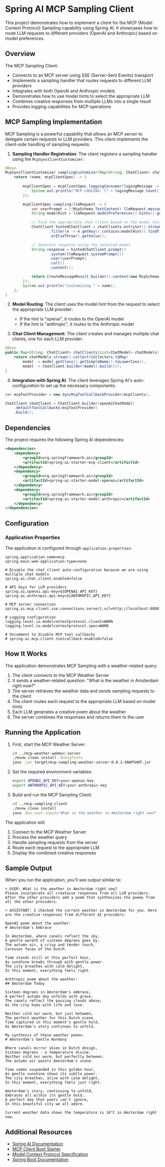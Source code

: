 # Spring AI MCP Sampling Client

This project demonstrates how to implement a client for the MCP (Model Context Protocol) Sampling capability using Spring AI. It showcases how to route LLM requests to different providers (OpenAI and Anthropic) based on model preferences.

## Overview

The MCP Sampling Client:
- Connects to an MCP server using SSE (Server-Sent Events) transport
- Implements a sampling handler that routes requests to different LLM providers
- Integrates with both OpenAI and Anthropic models
- Demonstrates how to use model hints to select the appropriate LLM
- Combines creative responses from multiple LLMs into a single result
- Provides logging capabilities for MCP operations

## MCP Sampling Implementation

MCP Sampling is a powerful capability that allows an MCP server to delegate certain requests to LLM providers. This client implements the client-side handling of sampling requests:

1. **Sampling Handler Registration**: The client registers a sampling handler using the `McpSyncClientCustomizer`:

```java
@Bean
McpSyncClientCustomizer samplingCustomizer(Map<String, ChatClient> chatClients) {
    return (name, mcpClientSpec) -> {
        
        mcpClientSpec = mcpClientSpec.loggingConsumer(logingMessage -> {            
            System.out.println("MCP LOGGING: [" + logingMessage.level() + "] " + logingMessage.data());            
        });

        mcpClientSpec.sampling(llmRequest -> {
            var userPrompt = ((McpSchema.TextContent) llmRequest.messages().get(0).content()).text();
            String modelHint = llmRequest.modelPreferences().hints().get(0).name();

            // Find the appropriate chat client based on the model hint
            ChatClient hintedChatClient = chatClients.entrySet().stream()
                    .filter(e -> e.getKey().contains(modelHint)).findFirst()
                    .orElseThrow().getValue();

            // Generate response using the selected model
            String response = hintedChatClient.prompt()
                    .system(llmRequest.systemPrompt())
                    .user(userPrompt)
                    .call()
                    .content();

            return CreateMessageResult.builder().content(new McpSchema.TextContent(response)).build();
        });
        System.out.println("Customizing " + name);
    };
}
```

2. **Model Routing**: The client uses the model hint from the request to select the appropriate LLM provider:
   - If the hint is "openai", it routes to the OpenAI model
   - If the hint is "anthropic", it routes to the Anthropic model

3. **Chat Client Management**: The client creates and manages multiple chat clients, one for each LLM provider:

```java
@Bean
public Map<String, ChatClient> chatClients(List<ChatModel> chatModels) {
    return chatModels.stream().collect(Collectors.toMap(
        model -> model.getClass().getSimpleName().toLowerCase(),
        model -> ChatClient.builder(model).build()));
}
```

4. **Integration with Spring AI**: The client leverages Spring AI's auto-configuration to set up the necessary components:

```java
var mcpToolProvider = new SyncMcpToolCallbackProvider(mcpClients);

ChatClient chatClient = ChatClient.builder(openAiChatModel)
    .defaultToolCallbacks(mcpToolProvider)
    .build();
```

## Dependencies

The project requires the following Spring AI dependencies:

```xml
<dependencies>
    <dependency>
        <groupId>org.springframework.ai</groupId>
        <artifactId>spring-ai-starter-mcp-client</artifactId>
    </dependency>
    <dependency>
        <groupId>org.springframework.ai</groupId>
        <artifactId>spring-ai-starter-model-openai</artifactId>
    </dependency>
    <dependency>
        <groupId>org.springframework.ai</groupId>
        <artifactId>spring-ai-starter-model-anthropic</artifactId>
    </dependency>
</dependencies>
```

## Configuration

### Application Properties

The application is configured through `application.properties`:

```properties
spring.application.name=mcp
spring.main.web-application-type=none

# Disable the chat client auto-configuration because we are using multiple chat models
spring.ai.chat.client.enabled=false

# API keys for LLM providers
spring.ai.openai.api-key=${OPENAI_API_KEY}
spring.ai.anthropic.api-key=${ANTHROPIC_API_KEY}

# MCP server connection
spring.ai.mcp.client.sse.connections.server1.url=http://localhost:8080

# Logging configuration
logging.level.io.modelcontextprotocol.client=WARN
logging.level.io.modelcontextprotocol.spec=WARN

# Uncomment to disable MCP tool callbacks
# spring.ai.mcp.client.toolcallback.enabled=false
```

## How It Works

The application demonstrates MCP Sampling with a weather-related query:

1. The client connects to the MCP Weather Server
2. It sends a weather-related question: "What is the weather in Amsterdam right now?"
3. The server retrieves the weather data and sends sampling requests to the client
4. The client routes each request to the appropriate LLM based on model hints
5. Each LLM generates a creative poem about the weather
6. The server combines the responses and returns them to the user

## Running the Application

1. First, start the MCP Weather Server:
   ```bash
   cd ../mcp-weather-webmvc-server
   ./mvnw clean install -DskipTests
   java -jar target/mcp-sampling-weather-server-0.0.1-SNAPSHOT.jar
   ```

2. Set the required environment variables:
   ```bash
   export OPENAI_API_KEY=your-openai-key
   export ANTHROPIC_API_KEY=your-anthropic-key
   ```

3. Build and run the MCP Sampling Client:
   ```bash
   cd ../mcp-sampling-client
   ./mvnw clean install
   java -Dai.user.input='What is the weather in Amsterdam right now?' -jar target/mcp-sampling-client-0.0.1-SNAPSHOT.jar
   ```

The application will:
1. Connect to the MCP Weather Server
2. Process the weather query
3. Handle sampling requests from the server
4. Route each request to the appropriate LLM
5. Display the combined creative responses

## Sample Output

When you run the application, you'll see output similar to:

```
> USER: What is the weather in Amsterdam right now?
Please incorporate all createive responses from all LLM providers.
After the other providers add a poem that synthesizes the poems from all the other providers.

> ASSISTANT: I checked the current weather in Amsterdam for you. Here are the creative responses from different AI providers:

OpenAI poem about the weather:
# Amsterdam's Embrace

In Amsterdam, where canals reflect the sky,
A gentle warmth of sixteen degrees goes by.
The autumn air, a crisp and tender touch,
Caresses faces of the Dutch.

Time stands still at this perfect hour,
As sunshine breaks through with gentle power.
The city breathes with calm delight,
In this moment, everything feels right.

Anthropic poem about the weather:
## Amsterdam Today

Sixteen degrees in Amsterdam's embrace,
A perfect autumn day unfolds with grace.
The canals reflect the passing clouds above,
As the city hums with life and love.

Neither cold nor warm, but just between,
The perfect weather for this Dutch scene.
Time captured in this moment's gentle hold,
As Amsterdam's story continues to unfold.

My synthesis of these weather poems:
# Amsterdam's Gentle Harmony

Where canals mirror skies in Dutch design,
Sixteen degrees - a temperature divine.
Neither cold nor warm, but perfectly between,
The autumn air paints Amsterdam's scene.

Time seems suspended in this golden hour,
As gentle sunshine shows its subtle power.
The city breathes, alive with calm delight,
In this moment, everything feels just right.

Amsterdam's story, continuing to unfold,
Embraces all within its gentle hold.
A perfect day that poets can't ignore,
In this beautiful city we all adore.

Current weather data shows the temperature is 16°C in Amsterdam right now.
```

## Additional Resources

* [Spring AI Documentation](https://docs.spring.io/spring-ai/reference/)
* [MCP Client Boot Starter](https://docs.spring.io/spring-ai/reference/api/mcp/mcp-client-boot-starter-docs.html)
* [Model Context Protocol Specification](https://modelcontextprotocol.github.io/specification/)
* [Spring Boot Documentation](https://docs.spring.io/spring-boot/docs/current/reference/html/)
